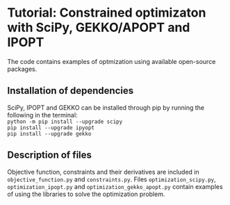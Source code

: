 # Tutorial: Constrained optimizaton with SciPy, GEKKO/APOPT and IPOPT
The code contains examples of optmization using available open-source packages.
## Installation of dependencies
SciPy, IPOPT and GEKKO can be installed through pip by running the following in the terminal:  
`python -m pip install --upgrade scipy`  
`pip install --upgrade ipyopt`  
`pip install --upgrade gekko`   
## Description of files
Objective function, constraints and their derivatives are included in `objective_function.py` and `constraints.py`. Files `optimization_scipy.py`, `optimization_ipopt.py` and `optimization_gekko_apopt.py` contain examples of using the libraries to solve the optimization problem.   


